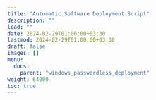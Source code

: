 ```yaml
---
title: "Automatic Software Deployment Script"
description: ""
lead: ""
date: 2024-02-29T01:00:00+03:30
lastmod: 2024-02-29T01:00:00+03:30
draft: false
images: []
menu:
  docs:
    parent: "windows_passwordless_deployment"
weight: 64000
toc: true
---
```

